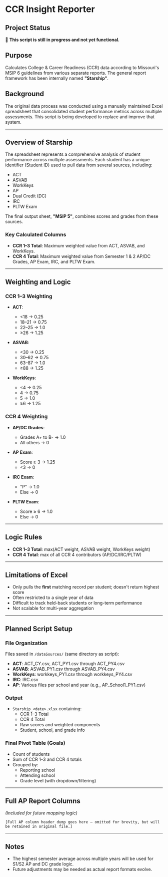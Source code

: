 # CCR Insight Reporter

## Project Status
🚧 **This script is still in progress and not yet functional.**

## Purpose
Calculates College & Career Readiness (CCR) data according to Missouri's MSIP 6 guidelines from various separate reports. The general report framework has been internally named **"Starship"**.

## Background
The original data process was conducted using a manually maintained Excel spreadsheet that consolidated student performance metrics across multiple assessments. This script is being developed to replace and improve that system.

---

## Overview of Starship

The spreadsheet represents a comprehensive analysis of student performance across multiple assessments. Each student has a unique identifier (Student ID) used to pull data from several sources, including:

- ACT
- ASVAB
- WorkKeys
- AP
- Dual Credit (DC)
- IRC
- PLTW Exam

The final output sheet, **"MSIP 5"**, combines scores and grades from these sources.

### Key Calculated Columns

- **CCR 1–3 Total**: Maximum weighted value from ACT, ASVAB, and WorkKeys.
- **CCR 4 Total**: Maximum weighted value from Semester 1 & 2 AP/DC Grades, AP Exam, IRC, and PLTW Exam.

---

## Weighting and Logic

### CCR 1–3 Weighting

- **ACT**:
  - <18 → 0.25
  - 18–21 → 0.75
  - 22–25 → 1.0
  - ≥26 → 1.25

- **ASVAB**:
  - <30 → 0.25
  - 30–62 → 0.75
  - 63–87 → 1.0
  - ≥88 → 1.25

- **WorkKeys**:
  - <4 → 0.25
  - 4 → 0.75
  - 5 → 1.0
  - ≥6 → 1.25

### CCR 4 Weighting

- **AP/DC Grades**:
  - Grades A+ to B- → 1.0
  - All others → 0

- **AP Exam**:
  - Score ≥ 3 → 1.25
  - <3 → 0

- **IRC Exam**:
  - "P" → 1.0
  - Else → 0

- **PLTW Exam**:
  - Score ≥ 6 → 1.0
  - Else → 0

---

## Logic Rules

- **CCR 1–3 Total**: max(ACT weight, ASVAB weight, WorkKeys weight)
- **CCR 4 Total**: max of all CCR 4 contributors (AP/DC/IRC/PLTW)

---

## Limitations of Excel

- Only pulls the **first** matching record per student; doesn't return highest score
- Often restricted to a single year of data
- Difficult to track held-back students or long-term performance
- Not scalable for multi-year aggregation

---

## Planned Script Setup

### File Organization

Files saved in `/dataSources/` (same directory as script):

- **ACT**: ACT_CY.csv, ACT_PY1.csv through ACT_PY4.csv
- **ASVAB**: ASVAB_PY1.csv through ASVAB_PY4.csv
- **WorkKeys**: workkeys_PY1.csv through workkeys_PY4.csv
- **IRC**: IRC.csv
- **AP**: Various files per school and year (e.g., AP_School1_PY1.csv)

### Output

- `Starship_<date>.xlsx` containing:
  - CCR 1–3 Total
  - CCR 4 Total
  - Raw scores and weighted components
  - Student, school, and grade info

### Final Pivot Table (Goals)

- Count of students
- Sum of CCR 1–3 and CCR 4 totals
- Grouped by:
  - Reporting school
  - Attending school
  - Grade level (with dropdown/filtering)

---

## Full AP Report Columns

*(Included for future mapping logic)*

```
[Full AP column header dump goes here — omitted for brevity, but will be retained in original file.]
```

---

## Notes

- The highest semester average across multiple years will be used for S1/S2 AP and DC grade logic.
- Future adjustments may be needed as actual report formats evolve.
